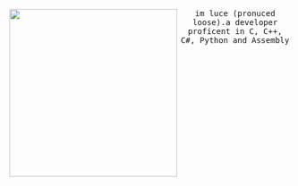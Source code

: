 <samp>
  <div align=center>
    <img src="https://files.catbox.moe/drvhjc.jpg" align="left" height="300" width="300">
    <p align=center>im luce (pronuced loose).a developer proficent in C, C++, C#, Python and Assembly</p>
  </center>
</samp>
